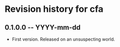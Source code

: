 # Revision history for cfa

## 0.1.0.0 -- YYYY-mm-dd

* First version. Released on an unsuspecting world.
